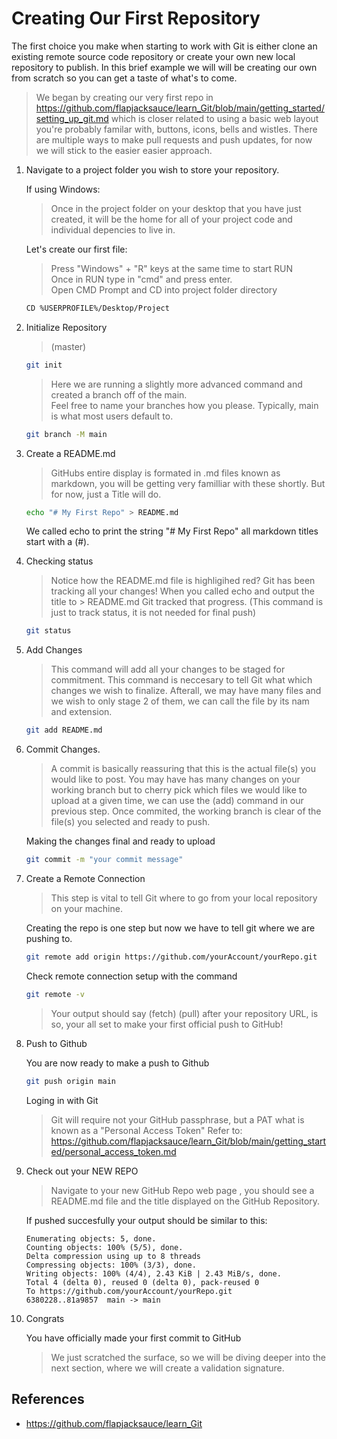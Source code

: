 # Creating Our First Repository 

The first choice you make when starting to work with Git is either clone an existing remote source code repository or create your own new local repository to publish. In this brief example we will will be creating our own from scratch so you can get a taste of what's to come. 

> We began by creating our very first repo in https://github.com/flapjacksauce/learn_Git/blob/main/getting_started/setting_up_git.md which is closer related to using a basic web layout you're probably familar with, buttons, icons, bells and wistles. There are multiple ways to make pull requests and push updates, for now we will stick to the easier easier approach.

1. Navigate to a project folder you wish to store your repository. 

    If using Windows: 

    > Once in the project folder on your desktop that you have just created, it will be the home for all of your project code and individual depencies to live in.

    Let's create our first file:

    > Press "Windows" + "R" keys at the same time to start RUN  
    > Once in RUN type in "cmd" and press enter.  
    > Open CMD Prompt and CD into project folder directory  

    ```sh
    CD %USERPROFILE%/Desktop/Project
    ```

2. Initialize Repository

    > (master)

    ```sh
    git init
    ```

    > Here we are running a slightly more advanced command and created a branch off of the main.  
    > Feel free to name your branches how you please. Typically, main is what most users default to.

    ```sh
    git branch -M main
    ```

3. Create a README.md

    > GitHubs entire display is formated in .md files known as markdown, you will be getting very familliar with these shortly. But for now, just a Title will do. 

    ```sh
    echo "# My First Repo" > README.md
    ```

    We called echo to print the string "# My First Repo" all markdown titles start with a (#).

4. Checking status

    > Notice how the README.md file is highligihed red? Git has been tracking all your changes!
    > When you called echo and output the title to > README.md Git tracked that progress.
    > (This command is just to track status, it is not needed for final push)

    ```sh
    git status
    ```

5. Add Changes

    > This command will add all your changes to be staged for commitment.
    > This command is neccesary to tell Git what which changes we wish to finalize. Afterall, we may have many files and we wish to only stage 2 of them, we can call the file by its nam and extension.

    ```sh
    git add README.md
    ```
6. Commit Changes.

    > A commit is basically reassuring that this is the actual file(s) you would like to post.
    > You may have has many changes on your working branch but to cherry pick which files we would like to upload at a given time, we can use the (add) command in our previous step.
    > Once commited, the working branch is clear of the file(s) you selected and ready to push. 

    Making the changes final and ready to upload
    ```sh
    git commit -m "your commit message"
    ```

7. Create a Remote Connection

    > This step is vital to tell Git where to go from your local repository on your machine.

    Creating the repo is one step but now we have to tell git where we are pushing to.
    ```sh
    git remote add origin https://github.com/yourAccount/yourRepo.git
    ```

    Check remote connection setup with the command

    ```sh
    git remote -v
    ```
    > Your output should say (fetch) (pull) after your repository URL, is so, your all set to make your first official push to GitHub!
 

8. Push to Github

    You are now ready to make a push to Github
    ```sh
    git push origin main
    ```
	
	Loging in with Git 
	> Git will require not your GitHub passphrase, but a PAT what is known as a "Personal Access Token"
	Refer to:  https://github.com/flapjacksauce/learn_Git/blob/main/getting_started/personal_access_token.md

9. Check out your NEW REPO

    > Navigate to your new GitHub Repo web page , you should see a README.md file and the title displayed on the GitHub Repository.

    If pushed succesfully your output should be similar to this:
    ```
    Enumerating objects: 5, done.
    Counting objects: 100% (5/5), done.
    Delta compression using up to 8 threads
    Compressing objects: 100% (3/3), done.
    Writing objects: 100% (4/4), 2.43 KiB | 2.43 MiB/s, done.
    Total 4 (delta 0), reused 0 (delta 0), pack-reused 0
    To https://github.com/yourAccount/yourRepo.git
    6380228..81a9857  main -> main
    ```

10. Congrats

    You have officially made your first commit to GitHub
    > We just scratched the surface, so we will be diving deeper into the next section, where we will create a validation signature.

## References

* https://github.com/flapjacksauce/learn_Git